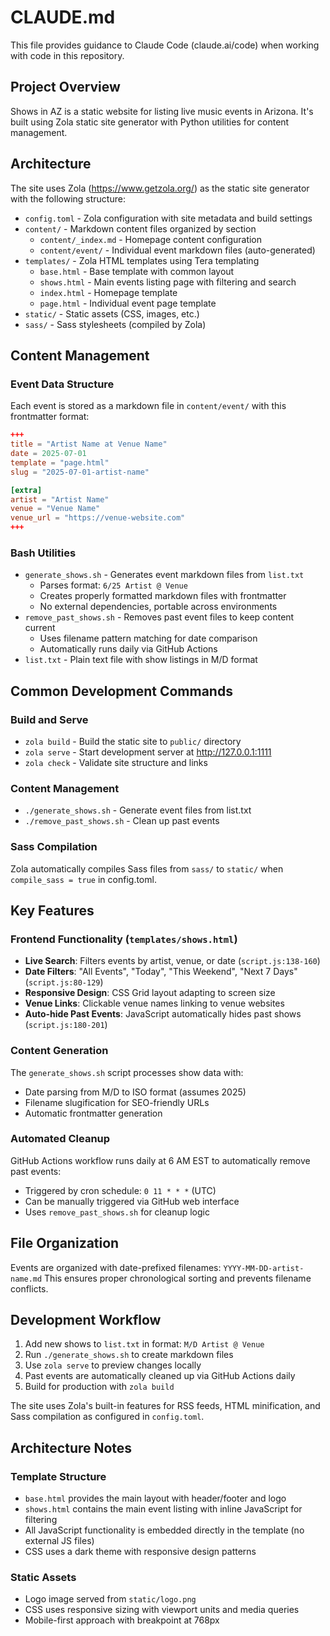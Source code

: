 # CLAUDE.md

This file provides guidance to Claude Code (claude.ai/code) when working with code in this repository.

## Project Overview

Shows in AZ is a static website for listing live music events in Arizona. It's built using Zola static site generator with Python utilities for content management.

## Architecture

The site uses Zola (https://www.getzola.org/) as the static site generator with the following structure:

- `config.toml` - Zola configuration with site metadata and build settings
- `content/` - Markdown content files organized by section
  - `content/_index.md` - Homepage content configuration
  - `content/event/` - Individual event markdown files (auto-generated)
- `templates/` - Zola HTML templates using Tera templating
  - `base.html` - Base template with common layout
  - `shows.html` - Main events listing page with filtering and search
  - `index.html` - Homepage template
  - `page.html` - Individual event page template
- `static/` - Static assets (CSS, images, etc.)
- `sass/` - Sass stylesheets (compiled by Zola)

## Content Management

### Event Data Structure
Each event is stored as a markdown file in `content/event/` with this frontmatter format:
```toml
+++
title = "Artist Name at Venue Name"
date = 2025-07-01
template = "page.html"
slug = "2025-07-01-artist-name"

[extra]
artist = "Artist Name"
venue = "Venue Name"
venue_url = "https://venue-website.com"
+++
```

### Bash Utilities

- `generate_shows.sh` - Generates event markdown files from `list.txt`
  - Parses format: `6/25 Artist @ Venue`
  - Creates properly formatted markdown files with frontmatter
  - No external dependencies, portable across environments
- `remove_past_shows.sh` - Removes past event files to keep content current
  - Uses filename pattern matching for date comparison
  - Automatically runs daily via GitHub Actions
- `list.txt` - Plain text file with show listings in M/D format

## Common Development Commands

### Build and Serve
- `zola build` - Build the static site to `public/` directory
- `zola serve` - Start development server at http://127.0.0.1:1111
- `zola check` - Validate site structure and links

### Content Management
- `./generate_shows.sh` - Generate event files from list.txt
- `./remove_past_shows.sh` - Clean up past events

### Sass Compilation
Zola automatically compiles Sass files from `sass/` to `static/` when `compile_sass = true` in config.toml.

## Key Features

### Frontend Functionality (`templates/shows.html`)
- **Live Search**: Filters events by artist, venue, or date (`script.js:138-160`)
- **Date Filters**: "All Events", "Today", "This Weekend", "Next 7 Days" (`script.js:80-129`)
- **Responsive Design**: CSS Grid layout adapting to screen size
- **Venue Links**: Clickable venue names linking to venue websites
- **Auto-hide Past Events**: JavaScript automatically hides past shows (`script.js:180-201`)

### Content Generation
The `generate_shows.sh` script processes show data with:
- Date parsing from M/D to ISO format (assumes 2025)
- Filename slugification for SEO-friendly URLs
- Automatic frontmatter generation

### Automated Cleanup
GitHub Actions workflow runs daily at 6 AM EST to automatically remove past events:
- Triggered by cron schedule: `0 11 * * *` (UTC)
- Can be manually triggered via GitHub web interface
- Uses `remove_past_shows.sh` for cleanup logic

## File Organization

Events are organized with date-prefixed filenames: `YYYY-MM-DD-artist-name.md`
This ensures proper chronological sorting and prevents filename conflicts.

## Development Workflow

1. Add new shows to `list.txt` in format: `M/D Artist @ Venue`
2. Run `./generate_shows.sh` to create markdown files
3. Use `zola serve` to preview changes locally
4. Past events are automatically cleaned up via GitHub Actions daily
5. Build for production with `zola build`

The site uses Zola's built-in features for RSS feeds, HTML minification, and Sass compilation as configured in `config.toml`.

## Architecture Notes

### Template Structure
- `base.html` provides the main layout with header/footer and logo
- `shows.html` contains the main event listing with inline JavaScript for filtering
- All JavaScript functionality is embedded directly in the template (no external JS files)
- CSS uses a dark theme with responsive design patterns

### Static Assets
- Logo image served from `static/logo.png` 
- CSS uses responsive sizing with viewport units and media queries
- Mobile-first approach with breakpoint at 768px